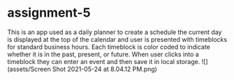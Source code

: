 # assignment-5

This is an app used as a  daily planner to create a schedule the current day is displayed at the top of the calendar and user is presented with timeblocks for standard business hours. Each timeblock is color coded to indicate whether it is in the past, present, or future. When user clicks into a timeblock they can enter an event and then save it in local storage.
![](assets/Screen Shot 2021-05-24 at 8.04.12 PM.png)

